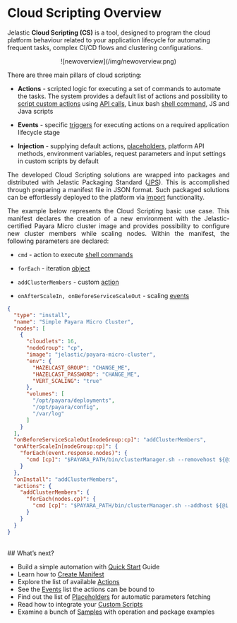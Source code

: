 <h1>Cloud Scripting Overview</h1>

Jelastic <b>Cloud Scripting (CS)</b> is a tool, designed to program the cloud platform behaviour related to your application lifecycle for automating frequent tasks, complex CI/CD flows and clustering configurations.            

<center>![newoverview](/img/newoverview.png)</center>                                           

There are three main pillars of cloud scripting:

* **Actions** - scripted logic for executing a set of commands to automate the tasks. The system provides a default list of actions and possibility to <a href="/creating-manifest/writing-scripts/" target="_blank">script custom actions</a> using <a href="https://docs.jelastic.com/api/" target="_blank">API calls</a>, Linux bash <a href="/reference/actions/#cmd" target="_blank">shell command</a>, JS and Java scripts   

* **Events** - specific <a href="/reference/events/" target="_blank">triggers</a> for executing actions on a required application lifecycle stage   
  
* **Injection** - supplying default actions, <a href="/reference/placeholders/" target="_blank">placeholders</a>, platform API methods, environment variables, request parameters and input settings in custom scripts by default

<p dir="ltr" style="text-align: justify;">The developed Cloud Scripting solutions are wrapped into packages and distributed with Jelastic Packaging Standard (<a href="https://docs.jelastic.com/jps" target="_blank">JPS</a>). This is accomplished through preparing a manifest file in JSON format. Such packaged solutions can be effortlessly deployed to the platform via <a href="https://docs.jelastic.com/environment-import" target="_blank">import</a> functionality.</p>

<p dir="ltr" style="text-align: justify;">The example below represents the Cloud Scripting basic use case. This manifest declares the creation of a new environment with the Jelastic-certified Payara Micro cluster image and provides possibility to configure new cluster members while scaling nodes. Within the manifest, the following parameters are declared:</p>
 
* `cmd` - action to execute <a href="/reference/actions/#cmd" target="blank">shell commands</a>               

* `forEach` - iteration <a href="/creating-manifest/conditions-and-iterations/#foreach" target="blank">object</a>          

* `addClusterMembers` - custom <a href="/reference/actions/#custom-actions" target="blank">action</a>         

* `onAfterScaleIn, onBeforeServiceScaleOut` - scaling <a href="/reference/events/#onafterscalein" target="blank">events</a>            

```json
{
  "type": "install",
  "name": "Simple Payara Micro Cluster",
  "nodes": [
    {
      "cloudlets": 16,
      "nodeGroup": "cp",
      "image": "jelastic/payara-micro-cluster",
      "env": {
        "HAZELCAST_GROUP": "CHANGE_ME",
        "HAZELCAST_PASSWORD": "CHANGE_ME",
        "VERT_SCALING": "true"
      },
      "volumes": [
        "/opt/payara/deployments",
        "/opt/payara/config",
        "/var/log"
      ]
    }
  ],
  "onBeforeServiceScaleOut[nodeGroup:cp]": "addClusterMembers",
  "onAfterScaleIn[nodeGroup:cp]": {
    "forEach(event.response.nodes)": {
      "cmd [cp]": "$PAYARA_PATH/bin/clusterManager.sh --removehost ${@i.intIP}"
    }
  },
  "onInstall": "addClusterMembers",
  "actions": {
    "addClusterMembers": {
      "forEach(nodes.cp)": {
        "cmd [cp]": "$PAYARA_PATH/bin/clusterManager.sh --addhost ${@i.intIP}"
      }
    }
  }
}
```
<br>       
## What’s next?

- Build a simple automation with <a href="/quick-start/" target="_blank">Quick Start</a> Guide                               
- Learn how to <a href="/creating-manifest/basic-configs/" target="_blank">Create Manifest</a>   
- Explore the list of available <a href="/reference/actions/" target="_blank">Actions</a>    
- See the <a href="/reference/events/" target="_blank">Events</a> list the actions can be bound to    
- Find out the list of <a href="/reference/placeholders/" target="_blank">Placeholders</a> for automatic parameters fetching  
- Read how to integrate your <a href="/creating-manifest/custom-scripts/" target="_blank">Custom Scripts</a>         
- Examine a bunch of <a href="/samples/" target="_blank">Samples</a> with operation and package examples                                                   
